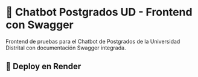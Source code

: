 # 🤖 Chatbot Postgrados UD - Frontend con Swagger

Frontend de pruebas para el Chatbot de Postgrados de la Universidad Distrital con documentación Swagger integrada.

## 🚀 Deploy en Render